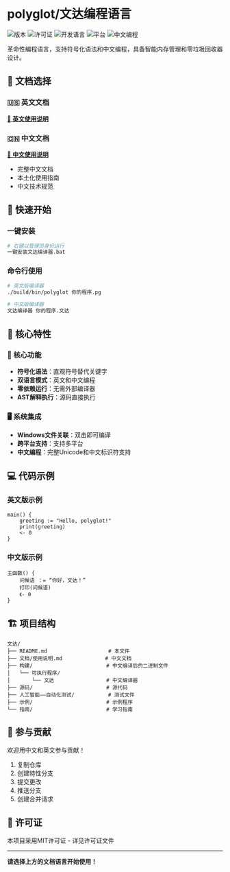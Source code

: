 # polyglot/文达编程语言

![版本](https://img.shields.io/badge/版本-1.0.0-blue.svg)
![许可证](https://img.shields.io/badge/许可证-MIT-green.svg)
![开发语言](https://img.shields.io/badge/开发语言-C%2B%2B17-orange.svg)
![平台](https://img.shields.io/badge/平台-Windows%20%7C%20Linux%20%7C%20macOS-lightgrey.svg)
![中文编程](https://img.shields.io/badge/中文编程-完全支持-red.svg)

革命性编程语言，支持符号化语法和中文编程，具备智能内存管理和零垃圾回收器设计。

## 📖 文档选择

### 🇺🇸 英文文档
**[📖 英文使用说明](文档/英文使用说明.md)**

### 🇨🇳 中文文档
**[📖 中文使用说明](文档/使用说明.md)**
- 完整中文文档
- 本土化使用指南
- 中文技术规范

## 🚀 快速开始

### 一键安装
```bash
# 右键以管理员身份运行
一键安装文达编译器.bat
```

### 命令行使用
```bash
# 英文版编译器
./build/bin/polyglot 你的程序.pg

# 中文版编译器
文达编译器 你的程序.文达
```

## 🌟 核心特性

### 🔧 核心功能
- **符号化语法**：直观符号替代关键字
- **双语言模式**：英文和中文编程
- **零依赖运行**：无需外部编译器
- **AST解释执行**：源码直接执行

### 🖥️ 系统集成
- **Windows文件关联**：双击即可编译
- **跨平台支持**：支持多平台
- **中文编程**：完整Unicode和中文标识符支持

## 💻 代码示例

### 英文版示例
```文达
main() {
    greeting := "Hello, polyglot!"
    print(greeting)
    <- 0
}
```

### 中文版示例
```文达
主函数() {
    问候语 ：= “你好，文达！”
    打印(问候语)
    《- 0
}
```

## 🏗️ 项目结构

```
文达/
├── README.md                    # 本文件
├── 文档/使用说明.md              # 中文文档
├── 构建/                        # 中文编译后的二进制文件
│   └── 可执行程序/
│       └── 文达                 # 中文编译器
├── 源码/                        # 源代码
├── 人工智能——自动化测试/           # 测试文件
├── 示例/                        # 示例程序
└── 指南/                        # 学习指南
```

## 🤝 参与贡献

欢迎用中文和英文参与贡献！

1. 复制仓库
2. 创建特性分支
3. 提交更改
4. 推送分支
5. 创建合并请求

## 📜 许可证

本项目采用MIT许可证 - 详见许可证文件

---

**请选择上方的文档语言开始使用！**